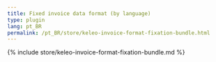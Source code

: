 ```yaml
---
title: Fixed invoice data format (by language)
type: plugin
lang: pt_BR
permalink: /pt_BR/store/keleo-invoice-format-fixation-bundle.html
---
```


{% include store/keleo-invoice-format-fixation-bundle.md %}
